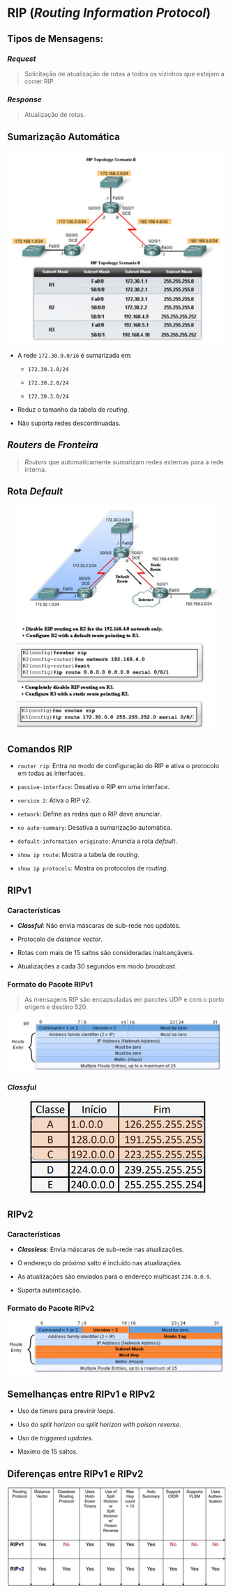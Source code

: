 # __RIP (_Routing Information Protocol_)__

## __Tipos de Mensagens__:

### ___Request___
> Solicitação de atualização de rotas a todos os vizinhos que estejam a correr RIP.

### ___Response___
> Atualização de rotas.

## __Sumarização Automática__

<div align=center>

![](imgs/67.png)

</div>

* A rede ``172.30.0.0/16`` é sumarizada em:

    * ``172.30.1.0/24``

    * ``172.30.2.0/24``

    * ``172.30.3.0/24``

* Reduz o tamanho da tabela de _routing_.

* Não suporta redes descontinuadas.

## ___Routers_ de _Fronteira___

> _Routers_ que automaticamente sumarizam redes externas para a rede interna.

## __Rota _Default___

<div align=center>

![](imgs/68.png)

</div>

## __Comandos RIP__

* ``router rip``: Entra no modo de configuração do RIP e ativa o protocolo em todas as interfaces.

* ``passive-interface``: Desativa o RIP em uma interface.

* ``version 2``: Ativa o RIP v2.

* ``network``: Define as redes que o RIP deve anunciar.

* ``no auto-summary``: Desativa a sumarização automática.

* ``default-information originate``: Anuncia a rota _default_.

* ``show ip route``: Mostra a tabela de _routing_.

* ``show ip protocols``: Mostra os protocolos de _routing_.

## __RIPv1__

### __Características__

* ___Classful___: Não envia máscaras de sub-rede nos updates.

* Protocolo de _distance vector_.

* Rotas com mais de 15 saltos são consideradas inalcançáveis.

* Atualizações a cada 30 segundos em modo _broadcast_.

### __Formato do Pacote RIPv1__
> As mensagens RIP são encapsuladas em pacotes UDP e com o porto origem e destino 520.

<div align=center>

![](imgs/65.png)

</div>

### ___Classful___

<div align=center>

![](imgs/66.png)

</div>

## __RIPv2__

### __Características__

* ___Classless___: Envia máscaras de sub-rede nas atualizações.

* O endereço do próximo salto é incluído nas atualizações.

* As atualizações são enviados para o endereço multicast ``224.0.0.9``.

* Suporta autenticação.

### __Formato do Pacote RIPv2__

<div align=center>

![](imgs/69.png)

</div>

## __Semelhanças entre RIPv1 e RIPv2__

* Uso de _timers_ para previnir _loops_.

* Uso do _split horizon_ ou _split horizon with poison reverse_.

* Uso de _triggered updates_.

* Maxímo de 15 saltos.


## __Diferenças entre RIPv1 e RIPv2__

<div align=center>

![](imgs/70.png)

</div>
